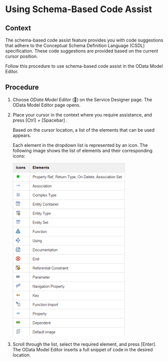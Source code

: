 <!-- loiobd77a909950d4e69a1fddf6a3e0ca86d -->

<link rel="stylesheet" type="text/css" href="../css/sap-icons.css"/>

# Using Schema-Based Code Assist



## Context

The schema-based code assist feature provides you with code suggestions that adhere to the Conceptual Schema Definition Language \(CSDL\) specification. These code suggestions are provided based on the current cursor position.

Follow this procedure to use schema-based code assist in the OData Model Editor.



## Procedure

1.  Choose *OData Model Editor* \(<span class="SAP-icons"></span>\) on the Service Designer page. The OData Model Editor page opens.

2.  Place your cursor in the context where you require assistance, and press  [Ctrl\] + [Spacebar\] .

    Based on the cursor location, a list of the elements that can be used appears.

    Each element in the dropdown list is represented by an icon. The following image shows the list of elements and their corresponding icons:

    ![](images/OData_Elements_and_Icons_8d09bb7.png)

3.  Scroll through the list, select the required element, and press [Enter\]. The OData Model Editor inserts a full snippet of code in the desired location.



